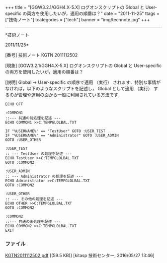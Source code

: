 ﻿+++
title = "[GGW3.2.1/GGH4.X-5.X] ログオンスクリプトの Global と User-specific の両方を使用したいが，適用の順番は？"
date = "2011-11-25"
ttags = ["技術ノート"]
tcategories = ["tech"]
banner = "img/technote.jpg"
+++

-----------------------------------------------------------------------------------------------------------------------------

*技術ノート

2011/11/25*


[番号]
技術ノート KGTN 2011112502

[現象]
[GGW3.2.1/GGH4.X-5.X] ログオンスクリプトの Global と User-specific
の両方を使用したいが，適用の順番は？

[説明]
Global → User-specific の順序で適用 （実行）
されます．特別な事情がなければ，以下のようなスクリプトを記述し， Global
として適用 （実行）
するのが管理や運用の面から一般に利用されている方法です．

    ECHO OFF

    :COMMON1
    ::--- 共通の前処理を記述 ---
    ECHO COMMON1 >>C:TEMPGLOLBAL.TXT

    IF "%USERNAME%" == "TestUser" GOTO :USER_TEST
    IF "%USERNAME%" == "Administrator" GOTO :USER_ADMIN
    GOTO :USER_OTHER

    :USER_TEST
    :: --- TestUser の処理を記述 ---
    ECHO TestUser >>C:TEMPGLOLBAL.TXT
    GOTO :COMMON2

    :USER_ADMIN
    :: --- Administrator の処理を記述 ---
    ECHO Administrator >>C:TEMPGLOLBAL.TXT
    GOTO :COMMON2

    :USER_OTHER
    :: --- その他の処理を記述 ---
    ECHO OTHER >>C:TEMPGLOLBAL.TXT
    GOTO :COMMON2

    :COMMON2
    ::--- 共通の後処理を記述 ---
    ECHO COMMON2 >>C:TEMPGLOLBAL.TXT
    EXIT


### ファイル

 
 


[KGTN2011112502.pdf](http://techreport.kitasp.net/attachments/download/2559/KGTN2011112502.pdf)
 [(59.5 KB)] [kitasp 技術センター, 2016/05/27
13:46]


 


 

